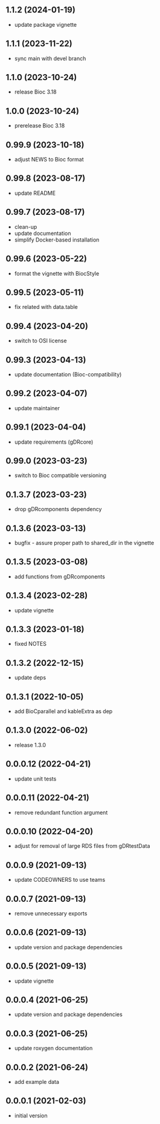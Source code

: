 ## 1.1.2 (2024-01-19)
- update package vignette

## 1.1.1 (2023-11-22)
- sync main with devel branch

## 1.1.0 (2023-10-24)
- release Bioc 3.18

## 1.0.0 (2023-10-24)
- prerelease Bioc 3.18

## 0.99.9 (2023-10-18)
- adjust NEWS to Bioc format

## 0.99.8 (2023-08-17)
- update README 

## 0.99.7 (2023-08-17)
- clean-up
- update documentation
- simplify Docker-based installation

## 0.99.6 (2023-05-22)
- format the vignette with BiocStyle

## 0.99.5 (2023-05-11)
- fix related with data.table

## 0.99.4 (2023-04-20)
- switch to OSI license

## 0.99.3 (2023-04-13)
- update documentation (Bioc-compatibility)

## 0.99.2 (2023-04-07)
- update maintainer

## 0.99.1 (2023-04-04)
- update requirements (gDRcore)

## 0.99.0 (2023-03-23)
- switch to Bioc compatible versioning

## 0.1.3.7 (2023-03-23)
- drop gDRcomponents dependency

## 0.1.3.6 (2023-03-13)
- bugfix - assure proper path to shared_dir in the vignette

## 0.1.3.5 (2023-03-08)
- add functions from gDRcomponents

## 0.1.3.4 (2023-02-28)
- update vignette

## 0.1.3.3 (2023-01-18)
- fixed NOTES

## 0.1.3.2 (2022-12-15)
- update deps

## 0.1.3.1 (2022-10-05)
- add BioCparallel and kableExtra as dep

## 0.1.3.0 (2022-06-02)
- release 1.3.0

## 0.0.0.12 (2022-04-21)
- update unit tests

## 0.0.0.11 (2022-04-21)
- remove redundant function argument

## 0.0.0.10 (2022-04-20)
- adjust for removal of large RDS files from gDRtestData

## 0.0.0.9 (2021-09-13)
- update CODEOWNERS to use teams

## 0.0.0.7 (2021-09-13)
- remove unnecessary exports

## 0.0.0.6 (2021-09-13)
- update version and package dependencies

## 0.0.0.5 (2021-09-13)
- update vignette

## 0.0.0.4 (2021-06-25)
- update version and package dependencies

## 0.0.0.3 (2021-06-25)
- update roxygen documentation

## 0.0.0.2 (2021-06-24)
- add example data

## 0.0.0.1 (2021-02-03)
- initial version
